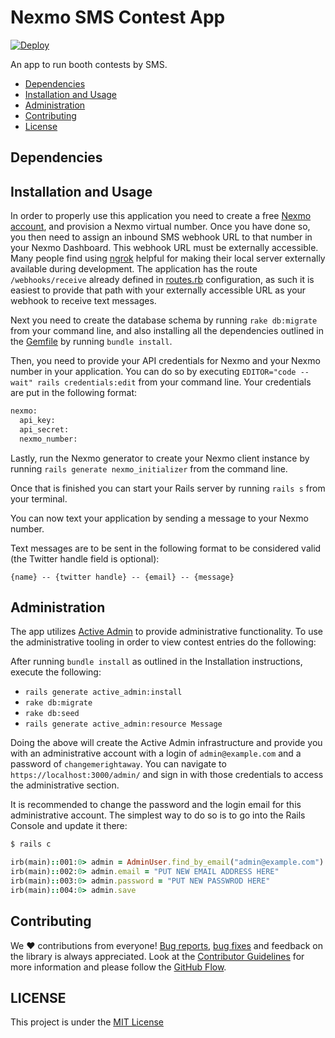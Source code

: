 # Nexmo SMS Contest App

[![Deploy](https://www.herokucdn.com/deploy/button.svg)](https://heroku.com/deploy)

An app to run booth contests by SMS.

* [Dependencies](#requirements)
* [Installation and Usage](#installation-and-usage)
* [Administration](#administration)
* [Contributing](#contributing)
* [License](#license)

## Dependencies

## Installation and Usage

In order to properly use this application you need to create a free [Nexmo account](https://dashboard.nexmo.com), and provision a Nexmo virtual number. Once you have done so, you then need to assign an inbound SMS webhook URL to that number in your Nexmo Dashboard. This webhook URL must be externally accessible. Many people find using [ngrok](https://ngrok.io) helpful for making their local server externally available during development. The application has the route `/webhooks/receive` already defined in [routes.rb](/config/routes.rb) configuration, as such it is easiest to provide that path with your externally accessible URL as your webhook to receive text messages.

Next you need to create the database schema by running `rake db:migrate` from your command line, and also installing all the dependencies outlined in the [Gemfile](Gemfile) by running `bundle install`.

Then, you need to provide your API credentials for Nexmo and your Nexmo number in your application. You can do so by executing `EDITOR="code --wait" rails credentials:edit` from your command line. Your credentials are put in the following format:

```ruby
nexmo:
  api_key:
  api_secret:
  nexmo_number:
```

Lastly, run the Nexmo generator to create your Nexmo client instance by running `rails generate nexmo_initializer` from the command line.

Once that is finished you can start your Rails server by running `rails s` from your terminal. 

You can now text your application by sending a message to your Nexmo number.

Text messages are to be sent in the following format to be considered valid (the Twitter handle field is optional):

```
{name} -- {twitter handle} -- {email} -- {message}
```

## Administration

The app utilizes [Active Admin](https://github.com/activeadmin/activeadmin) to provide administrative functionality. To use the administrative tooling in order to view contest entries do the following:

After running `bundle install` as outlined in the Installation instructions, execute the following:

* `rails generate active_admin:install`
* `rake db:migrate`
* `rake db:seed`
* `rails generate active_admin:resource Message`

Doing the above will create the Active Admin infrastructure and provide you with an administrative account with a login of `admin@example.com` and a password of `changemerightaway`. You can navigate to `https://localhost:3000/admin/` and sign in with those credentials to access the administrative section.

It is recommended to change the password and the login email for this administrative account. The simplest way to do so is to go into the Rails Console and update it there:

```bash
$ rails c
```

```ruby
irb(main)::001:0> admin = AdminUser.find_by_email("admin@example.com")
irb(main)::002:0> admin.email = "PUT NEW EMAIL ADDRESS HERE"
irb(main)::003:0> admin.password = "PUT NEW PASSWROD HERE"
irb(main)::004:0> admin.save
```

## Contributing

We ❤️ contributions from everyone! [Bug reports](https://github.com/Nexmo/nexmo-sms-contest-app/issues), [bug fixes](https://github.com/Nexmo/nexmo-sms-contest-app/pulls) and feedback on the library is always appreciated. Look at the [Contributor Guidelines](https://github.com/Nexmo/nexmo-sms-contest-app/blob/master/CONTRIBUTING.md) for more information and please follow the [GitHub Flow](https://guides.github.com/introduction/flow/index.html).


## LICENSE

This project is under the [MIT License](LICENSE.txt)
